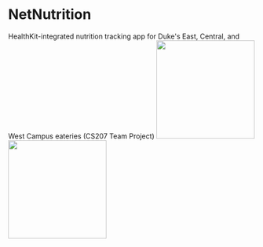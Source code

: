 # NetNutrition
HealthKit-integrated nutrition tracking app for Duke's East, Central, and West Campus eateries (CS207 Team Project)
<img src="https://user-images.githubusercontent.com/89424379/164609404-3ed34eec-a1d6-46c1-a1d7-be6159233409.png" width="200" />
<img src="https://user-images.githubusercontent.com/89424379/164609479-7427d23f-33df-45c1-9d21-a2648a5336ef.png" width="200" />
